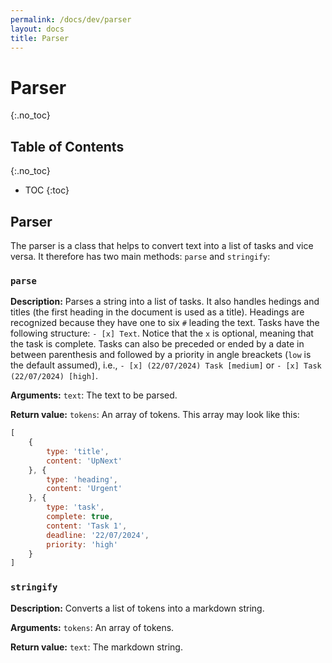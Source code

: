 ```yaml
---
permalink: /docs/dev/parser
layout: docs
title: Parser
---
```


# Parser
{:.no_toc}

## Table of Contents
{:.no_toc}

* TOC
{:toc}

## Parser

The parser is a class that helps to convert text into a list of tasks and vice versa. It therefore has two main methods: `parse` and `stringify`:

### `parse`

**Description:** Parses a string into a list of tasks. It also handles hedings and titles (the first heading in the document is used as a title). Headings are recognized because they have one to six `#` leading the text. Tasks have the following structure: `- [x] Text`. Notice that the `x` is optional, meaning that the task is complete. Tasks can also be preceded or ended by a date in between parenthesis and followed by a priority in angle breackets (`low` is the default assumed), i.e., `- [x] (22/07/2024) Task [medium]` or `- [x] Task (22/07/2024) [high]`.

**Arguments:** `text`: The text to be parsed.

**Return value:** `tokens`: An array of tokens. This array may look like this:

```js
[
    {
        type: 'title',
        content: 'UpNext'
    }, {
        type: 'heading',
        content: 'Urgent'
    }, {
        type: 'task',
        complete: true,
        content: 'Task 1',
        deadline: '22/07/2024',
        priority: 'high'
    }
]
```

### `stringify`

**Description:** Converts a list of tokens into a markdown string.

**Arguments:** `tokens`: An array of tokens.

**Return value:** `text`: The markdown string.